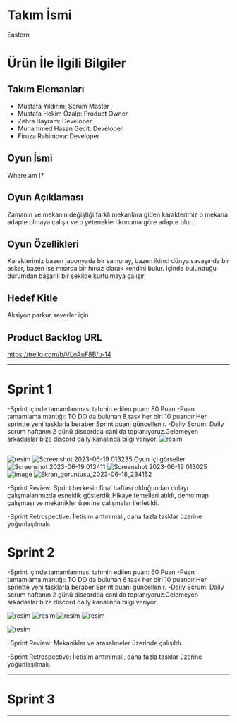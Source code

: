 # **Takım İsmi**

Eastern

# Ürün İle İlgili Bilgiler

## Takım Elemanları


- Mustafa Yıldırım: Scrum Master
- Mustafa Hekim Özalp: Product Owner
- Zehra Bayram: Developer
- Muhammed Hasan Gecit: Developer
- Firuza Rahimova: Developer

## Oyun İsmi

Where am I? 

## Oyun Açıklaması

Zamanın ve mekanın değiştiği farklı mekanlara giden karakterimiz o mekana adapte olmaya çalışır ve o yetenekleri konuma göre adapte olur. 

## Oyun Özellikleri

Karakterimiz bazen japonyada bir samuray, bazen ikinci dünya savaşında bir asker, bazen ise mısırda bir hırsız olarak kendini bulur. İçinde bulunduğu durumdan başarılı bir şekilde kurtulmaya çalışır.

## Hedef Kitle

Aksiyon parkur severler için

## Product Backlog URL

https://trello.com/b/VLoAuF8B/u-14

---

# Sprint 1
-Sprint içinde tamamlanması tahmin edilen puan: 80 Puan
-Puan tamamlama mantığı: TO DO da bulunan 8 task her biri 10 puandır.Her sprintte yeni tasklarla beraber Sprint puanı güncellenir.
-Daily Scrum: Daily scrum haftanın 2 günü discordda canlıda toplanıyoruz.Gelemeyen arkadaslar bize discord daily kanalında bilgi veriyor.
![resim](https://github.com/StarsOfEast/Bootcamp/assets/72528911/aa2772ed-79b5-47b0-b81e-8a718244c851)



---
![resim](https://github.com/StarsOfEast/Bootcamp/assets/72528911/3e8a0e87-9ca3-4c48-8538-68326dbc01c0)
![Screenshot 2023-06-19 013235](https://github.com/StarsOfEast/Bootcamp/assets/72528911/dfe7aeec-b677-4863-b4f8-d0ff0c2c24fb)
Oyun İçi görseller
![Screenshot 2023-06-19 013411](https://github.com/StarsOfEast/Bootcamp/assets/72528911/78908850-8ebd-4040-9beb-f2dc54334126)
![Screenshot 2023-06-19 013025](https://github.com/StarsOfEast/Bootcamp/assets/72528911/93c257b9-febe-4d7e-b78f-2df304ddf8c8)
![image](https://github.com/StarsOfEast/Bootcamp/assets/72528911/f5586ba7-5853-4313-a291-b834bae03fc2)
![Ekran_goruntusu_2023-06-18_234152](https://github.com/StarsOfEast/Bootcamp/assets/72528911/377e373f-bfcb-4065-8e58-ddb7b58fa13d)

-Sprint Review: Sprint herkesin final haftası olduğundan dolayı çalışmalarımızda esneklik gösterdik.Hikaye temelleri atıldı, demo map çalışması ve mekanikler üzerine çalışmalar ilerletildi.

-Sprint Retrospective: İletişim arttırılmalı, daha fazla tasklar üzerine yoğunlaşılmalı.

# Sprint 2
-Sprint içinde tamamlanması tahmin edilen puan: 60 Puan
-Puan tamamlama mantığı: TO DO da bulunan 6 task her biri 10 puandır.Her sprintte yeni tasklarla beraber Sprint puanı güncellenir.
-Daily Scrum: Daily scrum haftanın 2 günü discordda canlıda toplanıyoruz.Gelemeyen arkadaslar bize discord daily kanalında bilgi veriyor.

![resim](https://github.com/StarsOfEast/Bootcamp/assets/72528911/519996e1-e5ce-4934-990f-25a7e4c62d2a)
![resim](https://github.com/StarsOfEast/Bootcamp/assets/72528911/310b2e4b-bb24-4505-a018-6a129d137d6c)
![resim](https://github.com/StarsOfEast/Bootcamp/assets/72528911/c27d6539-d4da-42fc-ac09-8bc74da29c1a)
![resim](https://github.com/StarsOfEast/Bootcamp/assets/72528911/02aaed55-53cc-4358-83e7-f6a915c13716)

![resim](https://github.com/StarsOfEast/Bootcamp/assets/72528911/51546523-f9b8-4f3b-901e-830464f6c6e2)

-Sprint Review: Mekanikler ve arasahneler üzerinde çalışıldı.

-Sprint Retrospective: İletişim arttırılmalı, daha fazla tasklar üzerine yoğunlaşılmalı.

---

# Sprint 3

---

